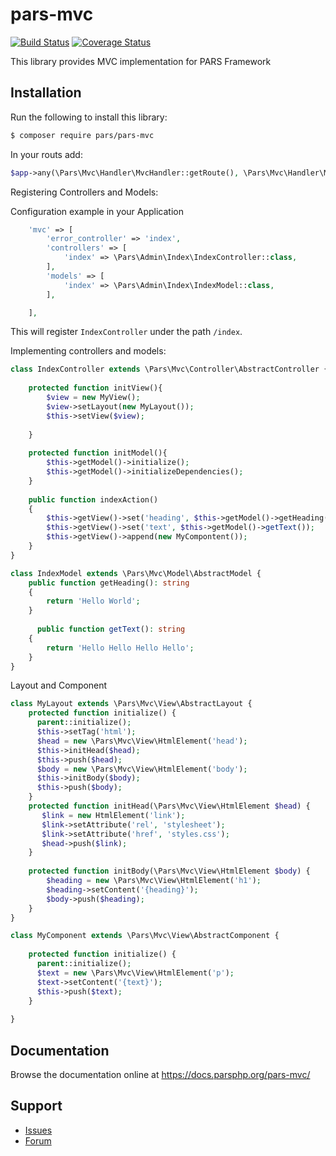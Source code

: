 # pars-mvc

[![Build Status](https://travis-ci.com/pars/pars-mvc.svg?branch=master)](https://travis-ci.com/pars/pars-mvc)
[![Coverage Status](https://coveralls.io/repos/github/pars/pars-mvc/badge.svg?branch=master)](https://coveralls.io/github/pars/pars-mvc?branch=master)

This library provides MVC implementation for PARS Framework

## Installation

Run the following to install this library:

```bash
$ composer require pars/pars-mvc
```

In your routs add:

```php
$app->any(\Pars\Mvc\Handler\MvcHandler::getRoute(), \Pars\Mvc\Handler\MvcHandler::class, 'mvc');
```

Registering Controllers and Models:

Configuration example in your Application

```php
    'mvc' => [
        'error_controller' => 'index',
        'controllers' => [
            'index' => \Pars\Admin\Index\IndexController::class,
        ],
        'models' => [
            'index' => \Pars\Admin\Index\IndexModel::class,
        ],

    ],
```

This will register `IndexController` under the path `/index`.

Implementing controllers and models:

```php
class IndexController extends \Pars\Mvc\Controller\AbstractController {
    
    protected function initView(){
        $view = new MyView();
        $view->setLayout(new MyLayout());
        $this->setView($view);
        
    }
    
    protected function initModel(){
        $this->getModel()->initialize();
        $this->getModel()->initializeDependencies();
    }
      
    public function indexAction()
    {
        $this->getView()->set('heading', $this->getModel()->getHeading());
        $this->getView()->set('text', $this->getModel()->getText());
        $this->getView()->append(new MyCompontent());
    }
}
```

```php
class IndexModel extends \Pars\Mvc\Model\AbstractModel {
    public function getHeading(): string 
    {
        return 'Hello World';
    }
    
      public function getText(): string 
    {
        return 'Hello Hello Hello Hello';
    }
}
```


Layout and Component

```php
class MyLayout extends \Pars\Mvc\View\AbstractLayout {
    protected function initialize() {
      parent::initialize();
      $this->setTag('html');
      $head = new \Pars\Mvc\View\HtmlElement('head');
      $this->initHead($head);
      $this->push($head);
      $body = new \Pars\Mvc\View\HtmlElement('body');
      $this->initBody($body);
      $this->push($body);
    }
    protected function initHead(\Pars\Mvc\View\HtmlElement $head) {
       $link = new HtmlElement('link');
       $link->setAttribute('rel', 'stylesheet');
       $link->setAttribute('href', 'styles.css');
       $head->push($link);
    }
    
    protected function initBody(\Pars\Mvc\View\HtmlElement $body) {
        $heading = new \Pars\Mvc\View\HtmlElement('h1');
        $heading->setContent('{heading}');
        $body->push($heading);
    }
}
```

```php
class MyComponent extends \Pars\Mvc\View\AbstractComponent {
    
    protected function initialize() {
      parent::initialize();
      $text = new \Pars\Mvc\View\HtmlElement('p');
      $text->setContent('{text}');
      $this->push($text);
    }
    
}
```

## Documentation

Browse the documentation online at https://docs.parsphp.org/pars-mvc/

## Support

* [Issues](https://github.com/pars/pars-mvc/issues/)
* [Forum](https://discourse.parsphp.org/)

